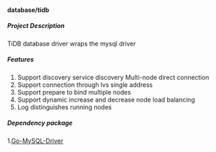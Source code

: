 #### database/tidb

##### Project Description
TiDB database driver wraps the mysql driver

##### Features
1. Support discovery service discovery Multi-node direct connection
2. Support connection through lvs single address
3. Support prepare to bind multiple nodes
4. Support dynamic increase and decrease node load balancing
5. Log distinguishes running nodes

##### Dependency package
1.[Go-MySQL-Driver](https://github.com/go-sql-driver/mysql)